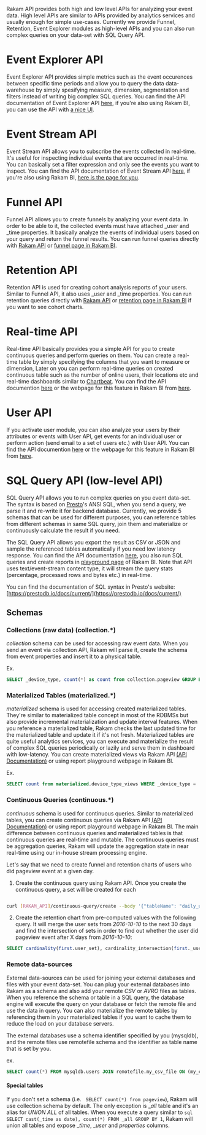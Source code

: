 Rakam API provides both high and low level APIs for analyzing your event data. 
High level APIs are similar to APIs provided by analytics services and usually enough for simple use-cases.
Currently we provide Funnel, Retention, Event Explorer modules as high-level APIs and you can also run complex queries on your data-set with SQL Query API.

# Event Explorer API

Event Explorer API provides simple metrics such as the event occurences between specific time periods and allow you to query the data data-warehouse by simply spesifying measure, dimension, segmentation and filters instead of writing big complex SQL queries. You can find the API documentation of Event Explorer API [here](https://api.rakam.io/#event-explorer), if you're also using Rakam BI, you can use the API with [a nice UI](https://app.rakam.io/event-explorer). 

# Event Stream API

Event Stream API allows you to subscribe the events collected in real-time. It's useful for inspecting individual events that are occurred in real-time. You can basically set a filter expression and only see the events you want to inspect. You can find the API documentation of Event Stream API [here](https://api.rakam.io/#event-stream), if you're also using Rakam BI, [here is the page for you](https://app.rakam.io/stream).

# Funnel API

Funnel API allows you to create funnels by analyzing your event data. 
In order to be able to it, the collected events must have attached _user and _time properties.
It basically analyze the events of individual users based on your query and return the funnel results. 
You can run funnel queries directly with [Rakam API](https://api.rakam.io/#funnel) or [funnel page in Rakam BI](https://app.rakam.io/funnel).

# Retention API

Retention API is used for creating cohort analysis reports of your users. Similar to Funnel API, it also uses _user and _time properties. You can run retention queries directly with [Rakam API](https://api.rakam.io/#retention) or [retention page in Rakam BI](https://app.rakam.io/retention) if you want to see cohort charts. 

# Real-time API

Real-time API basically provides you a simple API for you to create continuous queries and perform queries on them. You can create a real-time table by simply specifying the columns that you want to measure or dimension, Later on you can perform real-time queries on created continuous table such as the number of online users, their locations etc and real-time dashboards similar to [Chartbeat](https://chartbeat.com). You can find the API documention [here](https://api.rakam.io/#realtime) or the webpage for this feature in Rakam BI from [here](https://app.rakam.io/real-time).

# User API

If you activate user module, you can also analyze your users by their attributes or events with User API, get events for an individual user or perform action (send email to a set of users etc.) with User API. You can find the API documention [here](https://api.rakam.io/#user) or the webpage for this feature in Rakam BI from [here](https://app.rakam.io/people).

# SQL Query API (low-level API)

SQL Query API allows you to run complex queries on you event data-set. The syntax is based on [Presto](https://prestodb.io)'s ANSI SQL, when you send a query, we parse it and re-write it for backend database. Currently, we provide 5 schemas that can be used for different purposes, you can reference tables from different schemas in same SQL query, join them and materialize or continuously calculate the result if you need.

The SQL Query API allows you export the result as CSV or JSON and sample the referenced tables automatically if you need low latency response. You can find the API documentation [here](https://api.rakam.io/#execute-query-on-event-data-set), you also run SQL queries and create reports in [playground page](https://app.rakam.io/report-playground) of Rakam BI. Note that API uses text/event-stream content type, it will stream the query stats (percentage, processed rows and bytes etc.) in real-time.

You can find the documentation of SQL syntax in Presto's website: [https://prestodb.io/docs/current/](https://prestodb.io/docs/current/)

## Schemas

### Collections (raw data) (collection.*)
*collection* schema can be used for accessing raw event data. When you send an event via collection API, Rakam will parse it, create the schema from event properties and insert it to a physical table.

Ex. 
```sql 
SELECT _device_type, count(*) as count from collection.pageview GROUP BY _device_type
```

### Materialized Tables (materialized.*)
*materialized* schema is used for accessing created materialized tables. They're similar to materialized table concept in most of the RDBMSs but also provide incremental materialization and update interval features. When you reference a materialized table, Rakam checks the last updated time for the materialized table and update it if it's not fresh. Materialized tables are quite useful analytics services, you can execute and materialize the result of complex SQL queries periodically or lazily and serve them in dashboard with low-latency. You can create materialized views via Rakam API [(API Documentation)](https://api.rakam.io/#materialized-view) or using report playground webpage in Rakam BI.

Ex. 
```sql 
SELECT count from materialized.device_type_views WHERE _device_type = 'Android'
```

### Continuous Queries (continuous.*)
*continuous* schema is used for continuous queries. Similar to materialized tables, you can create continuous queries via Rakam API [(API Documentation)](https://api.rakam.io/#continuous-query) or using report playground webpage in Rakam BI. The main difference between continuous queries and materialized tables is that continuous queries are real-time and mutable. The continuous queries must be aggregation queries, Rakam will update the aggregation state in near real-time using our in-house stream processing engine.

Let's say that we need to create funnel and retention charts of users who did pageview event at a given day.

1. Create the continuous query using Rakam API. Once you create the continuous query, a set will be created for each 

```bash

curl [RAKAM_API]/continuous-query/create --body '{"tableName": "daily_users_who_viewed_page", "query": "SELECT cast(_time as date) day, set(_user) as user_set FROM pageviews GROUP BY day"}'

```

2. Create the retention chart from pre-computed values with the following query. It will merge the user sets from _2016-10-10_ to the next 30 days and find the intersection of sets in order to find out whether the user did pageview event after X days from _2016-10-10_:

```sql
SELECT cardinality(first.user_set), cardinality_intersection(first._user_set, second._user_set) FROM continuous.daily_users_who_viewed_page first JOIN continuous.daily_users_who_viewed_page second ON (first.day + INTERVAL '30' day < second.day) WHERE first.day = date '2016-10-10'
```

### Remote data-sources

External data-sources can be used for joining your external databases and files with your event data-set. You can plug your external databases into Rakam as a schema and also add your remote _CSV_ or _AVRO_ files as tables. When you reference the schema or table in a SQL query, the database engine will execute the query on your database or fetch the remote file and use the data in query. You can also materialize the remote tables by referencing them in your materialized tables if you want to cache them to reduce the load on your database servers.

The external databases use a schema identifier specified by you (mysqldb), and the remote files use remotefile schema and the identifier as table name that is set by you.

ex. 
```sql 
SELECT count(*) FROM mysqldb.users JOIN remotefile.my_csv_file ON (my_csv_file.user_id = users.id)
```

#### Special tables

If you don't set a schema (i.e. ``` SELECT count(*) from pageview```), Rakam will use collection schema by default. The only exception is __all_ table and it's an alias for *UNION ALL* of all tables. When you execute a query similar to ```sql SELECT cast(_time as date), count(*) FROM _all GROUP BY 1```, Rakam will union all tables and expose __time_, __user_ and _properties_ columns.
